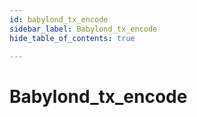 ```yaml
---
id: babylond_tx_encode
sidebar_label: Babylond_tx_encode
hide_table_of_contents: true

---
```


# Babylond_tx_encode
